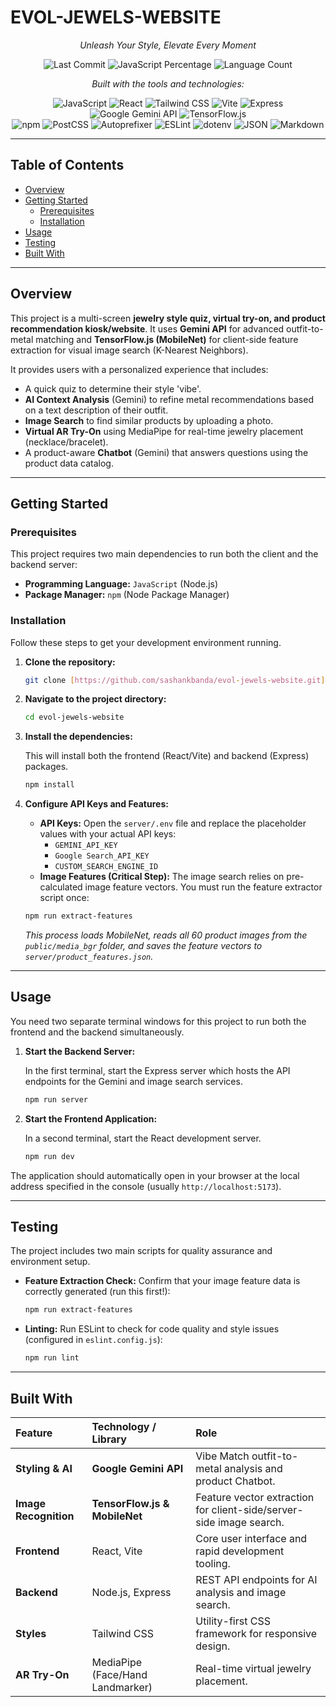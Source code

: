 # EVOL-JEWELS-WEBSITE

*<p align="center">Unleash Your Style, Elevate Every Moment</p>*

<p align="center">
    <img alt="Last Commit" src="https://img.shields.io/github/last-commit/sashankbanda/evol-jewels-website?style=for-the-badge&label=LAST%20COMMIT&color=555555&logo=github&logoColor=white">
    <!-- <img alt="Today's Date" src="https://img.shields.io/badge/TODAY-555555?style=for-the-badge&color=05C2E0"> -->
    <img alt="JavaScript Percentage" src="https://img.shields.io/badge/JAVASCRIPT-94.3%25-05C2E0?style=for-the-badge&color=555555">
    <img alt="Language Count" src="https://img.shields.io/badge/LANGUAGES-3-05C2E0?style=for-the-badge&color=555555">
</p>

*<p align="center">Built with the tools and technologies:</p>*

<p align="center">
    <img alt="JavaScript" src="https://img.shields.io/badge/JAVASCRIPT-F7DF1E?style=for-the-badge&logo=javascript&logoColor=black">
    <img alt="React" src="https://img.shields.io/badge/REACT-61DAFB?style=for-the-badge&logo=react&logoColor=black">
    <img alt="Tailwind CSS" src="https://img.shields.io/badge/TAILWIND%20CSS-06B6D4?style=for-the-badge&logo=tailwindcss&logoColor=white">
    <img alt="Vite" src="https://img.shields.io/badge/VITE-646CFF?style=for-the-badge&logo=vite&logoColor=white">
    <img alt="Express" src="https://img.shields.io/badge/EXPRESS-000000?style=for-the-badge&logo=express&logoColor=white">
    <img alt="Google Gemini API" src="https://img.shields.io/badge/GEMINI%20API-4285F4?style=for-the-badge&logo=google&logoColor=white">
    <img alt="TensorFlow.js" src="https://img.shields.io/badge/TENSORFLOW%20JS-FF6F00?style=for-the-badge&logo=tensorflow&logoColor=white">
    <br>
    <img alt="npm" src="https://img.shields.io/badge/NPM-CB3837?style=for-the-badge&logo=npm&logoColor=white">
    <img alt="PostCSS" src="https://img.shields.io/badge/POSTCSS-DD3A0A?style=for-the-badge&logo=postcss&logoColor=white">
    <img alt="Autoprefixer" src="https://img.shields.io/badge/AUTOPREFIXER-CC3A23?style=for-the-badge&logo=autoprefixer&logoColor=white">
    <img alt="ESLint" src="https://img.shields.io/badge/ESLINT-4B32C3?style=for-the-badge&logo=eslint&logoColor=white">
    <img alt="dotenv" src="https://img.shields.io/badge/DOTENV-D2B948?style=for-the-badge&logo=dotenv&logoColor=black">
    <img alt="JSON" src="https://img.shields.io/badge/JSON-000000?style=for-the-badge&logo=json&logoColor=white">
    <img alt="Markdown" src="https://img.shields.io/badge/MARKDOWN-000000?style=for-the-badge&logo=markdown&logoColor=white">
</p>

---

## Table of Contents

* [Overview](#overview)
* [Getting Started](#getting-started)
    * [Prerequisites](#prerequisites)
    * [Installation](#installation)
* [Usage](#usage)
* [Testing](#testing)
* [Built With](#built-with)

---

## Overview

This project is a multi-screen **jewelry style quiz, virtual try-on, and product recommendation kiosk/website**. It uses **Gemini API** for advanced outfit-to-metal matching and **TensorFlow.js (MobileNet)** for client-side feature extraction for visual image search (K-Nearest Neighbors).

It provides users with a personalized experience that includes:

* A quick quiz to determine their style 'vibe'.
* **AI Context Analysis** (Gemini) to refine metal recommendations based on a text description of their outfit.
* **Image Search** to find similar products by uploading a photo.
* **Virtual AR Try-On** using MediaPipe for real-time jewelry placement (necklace/bracelet).
* A product-aware **Chatbot** (Gemini) that answers questions using the product data catalog.

---

## Getting Started

### Prerequisites

This project requires two main dependencies to run both the client and the backend server:

* **Programming Language:** `JavaScript` (Node.js)
* **Package Manager:** `npm` (Node Package Manager)

### Installation

Follow these steps to get your development environment running.

1.  **Clone the repository:**

    ```bash
    git clone [https://github.com/sashankbanda/evol-jewels-website.git](https://github.com/sashankbanda/evol-jewels-website.git)
    ```

2.  **Navigate to the project directory:**

    ```bash
    cd evol-jewels-website
    ```

3.  **Install the dependencies:**

    This will install both the frontend (React/Vite) and backend (Express) packages.

    ```bash
    npm install
    ```

4.  **Configure API Keys and Features:**

    * **API Keys:** Open the `server/.env` file and replace the placeholder values with your actual API keys:
        * `GEMINI_API_KEY`
        * `Google Search_API_KEY`
        * `CUSTOM_SEARCH_ENGINE_ID`
    * **Image Features (Critical Step):** The image search relies on pre-calculated image feature vectors. You must run the feature extractor script once:

    ```bash
    npm run extract-features
    ```

    *This process loads MobileNet, reads all 60 product images from the `public/media_bgr` folder, and saves the feature vectors to `server/product_features.json`.*

---

## Usage

You need two separate terminal windows for this project to run both the frontend and the backend simultaneously.

1.  **Start the Backend Server:**

    In the first terminal, start the Express server which hosts the API endpoints for the Gemini and image search services.

    ```bash
    npm run server
    ```

2.  **Start the Frontend Application:**

    In a second terminal, start the React development server.

    ```bash
    npm run dev
    ```

The application should automatically open in your browser at the local address specified in the console (usually `http://localhost:5173`).

---

## Testing

The project includes two main scripts for quality assurance and environment setup.

* **Feature Extraction Check:** Confirm that your image feature data is correctly generated (run this first!):

    ```bash
    npm run extract-features
    ```

* **Linting:** Run ESLint to check for code quality and style issues (configured in `eslint.config.js`):

    ```bash
    npm run lint
    ```

---

## Built With

| Feature | Technology / Library | Role |
| :--- | :--- | :--- |
| **Styling & AI** | **Google Gemini API** | Vibe Match outfit-to-metal analysis and product Chatbot.|
| **Image Recognition** | **TensorFlow.js & MobileNet** | Feature vector extraction for client-side/server-side image search.|
| **Frontend** | React, Vite | Core user interface and rapid development tooling.|
| **Backend** | Node.js, Express | REST API endpoints for AI analysis and image search.|
| **Styles** | Tailwind CSS | Utility-first CSS framework for responsive design.|
| **AR Try-On** | MediaPipe (Face/Hand Landmarker) | Real-time virtual jewelry placement.|